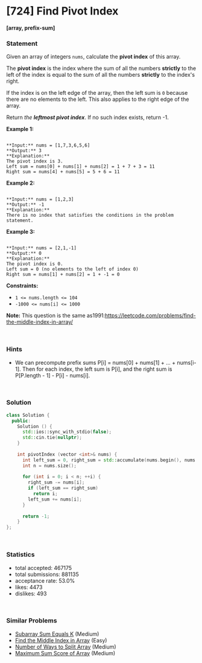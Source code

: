 # [724] Find Pivot Index

**[array, prefix-sum]**

### Statement

Given an array of integers `nums`, calculate the **pivot index** of this array.

The **pivot index** is the index where the sum of all the numbers **strictly** to the left of the index is equal to the sum of all the numbers **strictly** to the index's right.

If the index is on the left edge of the array, then the left sum is `0` because there are no elements to the left. This also applies to the right edge of the array.

Return *the **leftmost pivot index***. If no such index exists, return -1.


**Example 1:**

```

**Input:** nums = [1,7,3,6,5,6]
**Output:** 3
**Explanation:**
The pivot index is 3.
Left sum = nums[0] + nums[1] + nums[2] = 1 + 7 + 3 = 11
Right sum = nums[4] + nums[5] = 5 + 6 = 11

```

**Example 2:**

```

**Input:** nums = [1,2,3]
**Output:** -1
**Explanation:**
There is no index that satisfies the conditions in the problem statement.
```

**Example 3:**

```

**Input:** nums = [2,1,-1]
**Output:** 0
**Explanation:**
The pivot index is 0.
Left sum = 0 (no elements to the left of index 0)
Right sum = nums[1] + nums[2] = 1 + -1 = 0

```

**Constraints:**
* `1 <= nums.length <= 104`
* `-1000 <= nums[i] <= 1000`


**Note:** This question is the same as1991:<https://leetcode.com/problems/find-the-middle-index-in-array/>

<br>

### Hints

- We can precompute prefix sums P[i] = nums[0] + nums[1] + ... + nums[i-1].
Then for each index, the left sum is P[i], and the right sum is P[P.length - 1] - P[i] - nums[i].

<br>

### Solution

```cpp
class Solution {
  public:
    Solution () {
      std::ios::sync_with_stdio(false);
      std::cin.tie(nullptr);
    }
  
    int pivotIndex (vector <int>& nums) {
      int left_sum = 0, right_sum = std::accumulate(nums.begin(), nums.end(), 0);
      int n = nums.size();
      
      for (int i = 0; i < n; ++i) {
        right_sum -= nums[i];
        if (left_sum == right_sum)
          return i;
        left_sum += nums[i];
      }
      
      return -1;
    }
};
```

<br>

### Statistics

- total accepted: 467175
- total submissions: 881135
- acceptance rate: 53.0%
- likes: 4473
- dislikes: 493

<br>

### Similar Problems

- [Subarray Sum Equals K](https://leetcode.com/problems/subarray-sum-equals-k) (Medium)
- [Find the Middle Index in Array](https://leetcode.com/problems/find-the-middle-index-in-array) (Easy)
- [Number of Ways to Split Array](https://leetcode.com/problems/number-of-ways-to-split-array) (Medium)
- [Maximum Sum Score of Array](https://leetcode.com/problems/maximum-sum-score-of-array) (Medium)
